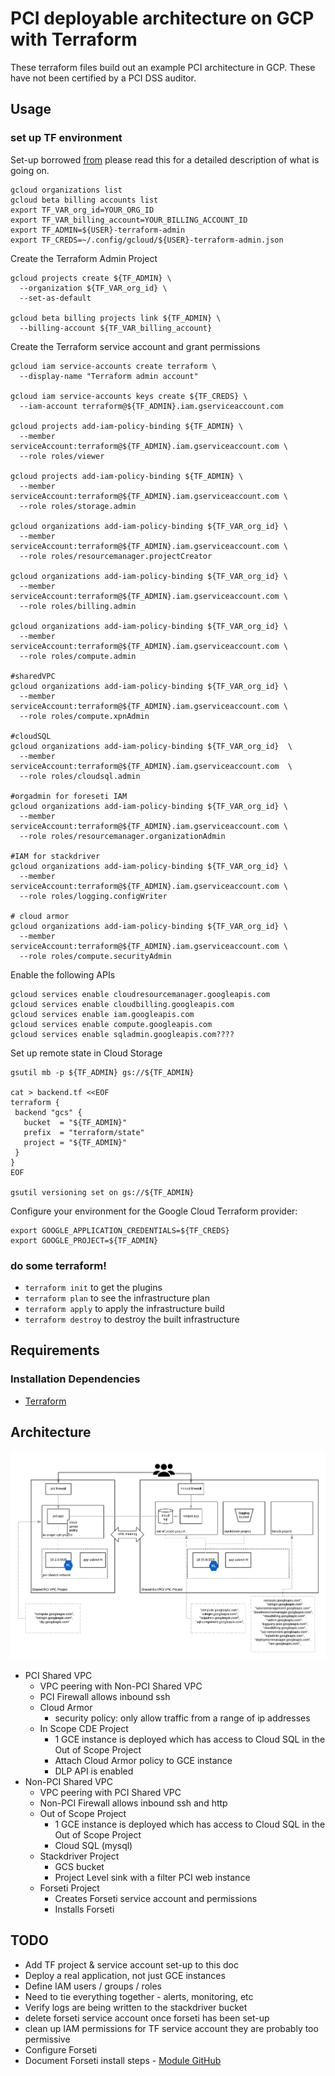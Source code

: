 # PCI deployable architecture on GCP with Terraform
These terraform files build out an example PCI architecture in GCP. These have not been certified by a PCI DSS auditor.

## Usage
### set up TF environment
Set-up borrowed [from](https://cloud.google.com/community/tutorials/managing-gcp-projects-with-terraformreadme.txt) please read this for a detailed description of what is going on.
```
gcloud organizations list
gcloud beta billing accounts list
export TF_VAR_org_id=YOUR_ORG_ID
export TF_VAR_billing_account=YOUR_BILLING_ACCOUNT_ID
export TF_ADMIN=${USER}-terraform-admin
export TF_CREDS=~/.config/gcloud/${USER}-terraform-admin.json
```

Create the Terraform Admin Project
```
gcloud projects create ${TF_ADMIN} \
  --organization ${TF_VAR_org_id} \
  --set-as-default

gcloud beta billing projects link ${TF_ADMIN} \
  --billing-account ${TF_VAR_billing_account}
```

Create the Terraform service account and grant permissions
```
gcloud iam service-accounts create terraform \
  --display-name "Terraform admin account"

gcloud iam service-accounts keys create ${TF_CREDS} \
  --iam-account terraform@${TF_ADMIN}.iam.gserviceaccount.com

gcloud projects add-iam-policy-binding ${TF_ADMIN} \
  --member serviceAccount:terraform@${TF_ADMIN}.iam.gserviceaccount.com \
  --role roles/viewer

gcloud projects add-iam-policy-binding ${TF_ADMIN} \
  --member serviceAccount:terraform@${TF_ADMIN}.iam.gserviceaccount.com \
  --role roles/storage.admin

gcloud organizations add-iam-policy-binding ${TF_VAR_org_id} \
  --member serviceAccount:terraform@${TF_ADMIN}.iam.gserviceaccount.com \
  --role roles/resourcemanager.projectCreator

gcloud organizations add-iam-policy-binding ${TF_VAR_org_id} \
  --member serviceAccount:terraform@${TF_ADMIN}.iam.gserviceaccount.com \
  --role roles/billing.admin

gcloud organizations add-iam-policy-binding ${TF_VAR_org_id} \
  --member serviceAccount:terraform@${TF_ADMIN}.iam.gserviceaccount.com \
  --role roles/compute.admin

#sharedVPC
gcloud organizations add-iam-policy-binding ${TF_VAR_org_id} \
  --member serviceAccount:terraform@${TF_ADMIN}.iam.gserviceaccount.com \
  --role roles/compute.xpnAdmin

#cloudSQL
gcloud organizations add-iam-policy-binding ${TF_VAR_org_id}  \
  --member serviceAccount:terraform@${TF_ADMIN}.iam.gserviceaccount.com  \
  --role roles/cloudsql.admin

#orgadmin for foreseti IAM
gcloud organizations add-iam-policy-binding ${TF_VAR_org_id} \
  --member serviceAccount:terraform@${TF_ADMIN}.iam.gserviceaccount.com \
  --role roles/resourcemanager.organizationAdmin

#IAM for stackdriver
gcloud organizations add-iam-policy-binding ${TF_VAR_org_id} \
  --member serviceAccount:terraform@${TF_ADMIN}.iam.gserviceaccount.com \
  --role roles/logging.configWriter

# cloud armor
gcloud organizations add-iam-policy-binding ${TF_VAR_org_id} \
  --member serviceAccount:terraform@${TF_ADMIN}.iam.gserviceaccount.com \
  --role roles/compute.securityAdmin

```

Enable the following APIs
```
gcloud services enable cloudresourcemanager.googleapis.com
gcloud services enable cloudbilling.googleapis.com
gcloud services enable iam.googleapis.com
gcloud services enable compute.googleapis.com
gcloud services enable sqladmin.googleapis.com????
```

Set up remote state in Cloud Storage
```
gsutil mb -p ${TF_ADMIN} gs://${TF_ADMIN}

cat > backend.tf <<EOF
terraform {
 backend "gcs" {
   bucket  = "${TF_ADMIN}"
   prefix  = "terraform/state"
   project = "${TF_ADMIN}"
 }
}
EOF

gsutil versioning set on gs://${TF_ADMIN}
```
Configure your environment for the Google Cloud Terraform provider:
```
export GOOGLE_APPLICATION_CREDENTIALS=${TF_CREDS}
export GOOGLE_PROJECT=${TF_ADMIN}
```

### do some terraform!
- `terraform init` to get the plugins
- `terraform plan` to see the infrastructure plan
- `terraform apply` to apply the infrastructure build
- `terraform destroy` to destroy the built infrastructure

## Requirements
### Installation Dependencies
- [Terraform](https://www.terraform.io/downloads.html)

## Architecture
![architecture diagram](diagrams/PCIterraform.png)
- PCI Shared VPC
  * VPC peering with Non-PCI Shared VPC
  * PCI Firewall allows inbound ssh
  * Cloud Armor
    * security policy: only allow traffic from a range of ip addresses
  * In Scope CDE Project
    * 1 GCE instance is deployed which has access to Cloud SQL in the Out of Scope Project
    * Attach Cloud Armor policy to GCE instance
    * DLP API is enabled
- Non-PCI Shared VPC
  * VPC peering with PCI Shared VPC
  * Non-PCI Firewall allows inbound ssh and http
  * Out of Scope Project
    * 1 GCE instance is deployed which has access to Cloud SQL in the Out of Scope Project
    * Cloud SQL (mysql)
  * Stackdriver Project
    * GCS bucket
    * Project Level sink with a filter PCI web instance
  * Forseti Project
    * Creates Forseti service account and permissions
    * Installs Forseti

## TODO
- Add TF project & service account set-up to this doc
- Deploy a real application, not just GCE instances
- Define IAM users / groups / roles
- Need to tie everything together - alerts, monitoring, etc
- Verify logs are being written to the stackdriver bucket
- delete forseti service account once forseti has been set-up
- clean up IAM permissions for TF service account they are probably too permissive
- Configure Forseti
- Document Forseti install steps - [Module GitHub](https://github.com/terraform-google-modules/terraform-google-forseti)

